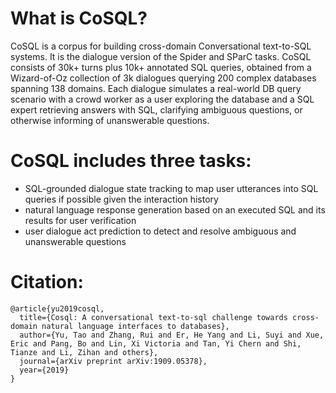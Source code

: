 # What is CoSQL?

CoSQL is a corpus for building cross-domain Conversational text-to-SQL systems. It is the dialogue version of the Spider and SParC tasks. CoSQL consists of 30k+ turns plus 10k+ annotated SQL queries, obtained from a Wizard-of-Oz collection of 3k dialogues querying 200 complex databases spanning 138 domains. Each dialogue simulates a real-world DB query scenario with a crowd worker as a user exploring the database and a SQL expert retrieving answers with SQL, clarifying ambiguous questions, or otherwise informing of unanswerable questions.

# CoSQL includes three tasks:
- SQL-grounded dialogue state tracking to map user utterances into SQL queries if possible given the interaction history
- natural language response generation based on an executed SQL and its results for user verification
- user dialogue act prediction to detect and resolve ambiguous and unanswerable questions

# Citation:
```commandline
@article{yu2019cosql,
  title={Cosql: A conversational text-to-sql challenge towards cross-domain natural language interfaces to databases},
  author={Yu, Tao and Zhang, Rui and Er, He Yang and Li, Suyi and Xue, Eric and Pang, Bo and Lin, Xi Victoria and Tan, Yi Chern and Shi, Tianze and Li, Zihan and others},
  journal={arXiv preprint arXiv:1909.05378},
  year={2019}
}
```

